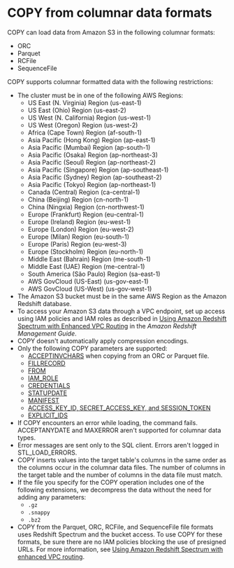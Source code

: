 # COPY from columnar data formats<a name="copy-usage_notes-copy-from-columnar"></a>

COPY can load data from Amazon S3 in the following columnar formats:
+ ORC 
+ Parquet 
+ RCFile
+ SequenceFile

COPY supports columnar formatted data with the following restrictions:
+ The cluster must be in one of the following AWS Regions: 
  + US East \(N\. Virginia\) Region \(us\-east\-1\)
  + US East \(Ohio\) Region \(us\-east\-2\)
  + US West \(N\. California\) Region \(us\-west\-1\)
  + US West \(Oregon\) Region \(us\-west\-2\) 
  + Africa \(Cape Town\) Region \(af\-south\-1\)
  + Asia Pacific \(Hong Kong\) Region \(ap\-east\-1\) 
  + Asia Pacific \(Mumbai\) Region \(ap\-south\-1\)
  + Asia Pacific \(Osaka\) Region \(ap\-northeast\-3\)
  + Asia Pacific \(Seoul\) Region \(ap\-northeast\-2\)
  + Asia Pacific \(Singapore\) Region \(ap\-southeast\-1\)
  + Asia Pacific \(Sydney\) Region \(ap\-southeast\-2\)
  + Asia Pacific \(Tokyo\) Region \(ap\-northeast\-1\)
  + Canada \(Central\) Region \(ca\-central\-1\)
  + China \(Beijing\) Region \(cn\-north\-1\)
  + China \(Ningxia\) Region \(cn\-northwest\-1\)
  + Europe \(Frankfurt\) Region \(eu\-central\-1\)
  + Europe \(Ireland\) Region \(eu\-west\-1\)
  + Europe \(London\) Region \(eu\-west\-2\)
  + Europe \(Milan\) Region \(eu\-south\-1\)
  + Europe \(Paris\) Region \(eu\-west\-3\)
  + Europe \(Stockholm\) Region \(eu\-north\-1\)
  + Middle East \(Bahrain\) Region \(me\-south\-1\)
  + Middle East \(UAE\) Region \(me\-central\-1\)
  + South America \(São Paulo\) Region \(sa\-east\-1\)
  + AWS GovCloud \(US\-East\) \(us\-gov\-east\-1\)
  + AWS GovCloud \(US\-West\) \(us\-gov\-west\-1\)
+ The Amazon S3 bucket must be in the same AWS Region as the Amazon Redshift database\. 
+ To access your Amazon S3 data through a VPC endpoint, set up access using IAM policies and IAM roles as described in [Using Amazon Redshift Spectrum with Enhanced VPC Routing](https://docs.aws.amazon.com/redshift/latest/mgmt/spectrum-enhanced-vpc.html) in the *Amazon Redshift Management Guide*\. 
+ COPY doesn't automatically apply compression encodings\. 
+ Only the following COPY parameters are supported: 
  + [ACCEPTINVCHARS](copy-parameters-data-conversion.md#copy-acceptinvchars) when copying from an ORC or Parquet file\.
  + [FILLRECORD](copy-parameters-data-conversion.md#copy-fillrecord)
  + [FROM](copy-parameters-data-source-s3.md#copy-parameters-from)
  + [IAM\_ROLE](copy-parameters-authorization.md#copy-iam-role)
  + [CREDENTIALS](copy-parameters-authorization.md#copy-credentials)
  + [STATUPDATE ](copy-parameters-data-load.md#copy-statupdate)
  + [MANIFEST](copy-parameters-data-source-s3.md#copy-manifest)
  + [ACCESS\_KEY\_ID, SECRET\_ACCESS\_KEY, and SESSION\_TOKEN](copy-parameters-authorization.md#copy-access-key-id)
  + [EXPLICIT\_IDS](copy-parameters-data-conversion.md#copy-explicit-ids)
+ If COPY encounters an error while loading, the command fails\. ACCEPTANYDATE  and MAXERROR aren't supported for columnar data types\.
+ Error messages are sent only to the SQL client\. Errors aren't logged in STL\_LOAD\_ERRORS\.
+ COPY inserts values into the target table's columns in the same order as the columns occur in the columnar data files\. The number of columns in the target table and the number of columns in the data file must match\.
+ If the file you specify for the COPY operation includes one of the following extensions, we decompress the data without the need for adding any parameters: 
  + `.gz`
  + `.snappy`
  + `.bz2`
+ COPY from the Parquet, ORC, RCFile, and SequenceFile file formats uses Redshift Spectrum and the bucket access\. To use COPY for these formats, be sure there are no IAM policies blocking the use of presigned URLs\. For more information, see [Using Amazon Redshift Spectrum with enhanced VPC routing](https://docs.aws.amazon.com/redshift/latest/mgmt/spectrum-enhanced-vpc.html)\.